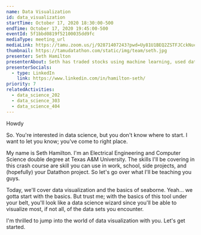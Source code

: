 ```yaml
---
name: Data Visualization
id: data_visualization
startTime: October 17, 2020 18:30:00-500
endTime: October 17, 2020 19:45:00-500
eventId: 5f1bbd0819f52100035dd9fc
mediaType: meeting_url
mediaLink: https://tamu.zoom.us/j/92871407243?pwd=Uy81U1BEQ2ZSTFJCckNucm9nWFpmdz09
thumbnail: https://tamudatathon.com/static/img/team/seth.jpg
presenter: Seth Hamilton
presenterAbout: Seth has traded stocks using machine learning, used data science skills/tools in school labs for years, and is a Datathon 2019 competitor.
presenterSocials:
  - type: LinkedIn
    link: https://www.linkedin.com/in/hamilton-seth/
priority: 7
relatedActivities:
  - data_science_202
  - data_science_303
  - data_science_404
---
```


Howdy

So. You're interested in data science, but you don't know where to start. I want to let you know; you've come to right place.

My name is Seth Hamilton. I'm an Electrical Engineering and Computer Science double degree at Texas A&M University. The skills I'll be covering in this crash course are skill you can use in work, school, side projects, and (hopefully) your Datathon project. So let's go over what I'll be teaching you guys.

Today, we'll cover data visualization and the basics of seaborne. Yeah... we gotta start with the basics. But trust me; with the basics of this tool under your belt, you'll look like a data science wizard since you'll be able to visualize most, if not all, of the data sets you encounter.

I'm thrilled to jump into the world of data visualization with you. Let's get started.
